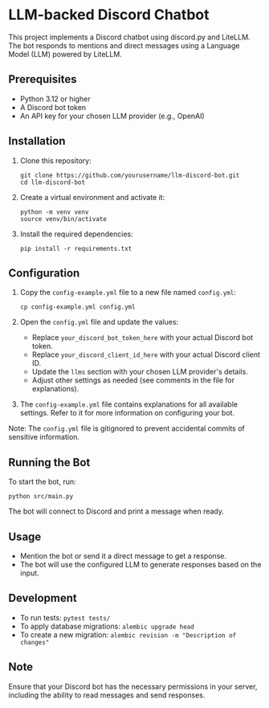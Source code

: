 # LLM-backed Discord Chatbot

This project implements a Discord chatbot using discord.py and LiteLLM. The bot responds to mentions and direct messages using a Language Model (LLM) powered by LiteLLM.

## Prerequisites

- Python 3.12 or higher
- A Discord bot token
- An API key for your chosen LLM provider (e.g., OpenAI)

## Installation

1. Clone this repository:
   ```
   git clone https://github.com/yourusername/llm-discord-bot.git
   cd llm-discord-bot
   ```

2. Create a virtual environment and activate it:
   ```
   python -m venv venv
   source venv/bin/activate
   ```

3. Install the required dependencies:
   ```
   pip install -r requirements.txt
   ```

## Configuration

1. Copy the `config-example.yml` file to a new file named `config.yml`:
   ```
   cp config-example.yml config.yml
   ```

2. Open the `config.yml` file and update the values:
   - Replace `your_discord_bot_token_here` with your actual Discord bot token.
   - Replace `your_discord_client_id_here` with your actual Discord client ID.
   - Update the `llms` section with your chosen LLM provider's details.
   - Adjust other settings as needed (see comments in the file for explanations).

3. The `config-example.yml` file contains explanations for all available settings. Refer to it for more information on configuring your bot.

Note: The `config.yml` file is gitignored to prevent accidental commits of sensitive information.

## Running the Bot

To start the bot, run:
```
python src/main.py
```

The bot will connect to Discord and print a message when ready.

## Usage

- Mention the bot or send it a direct message to get a response.
- The bot will use the configured LLM to generate responses based on the input.

## Development

- To run tests: `pytest tests/`
- To apply database migrations: `alembic upgrade head`
- To create a new migration: `alembic revision -m "Description of changes"`

## Note

Ensure that your Discord bot has the necessary permissions in your server, including the ability to read messages and send responses.

